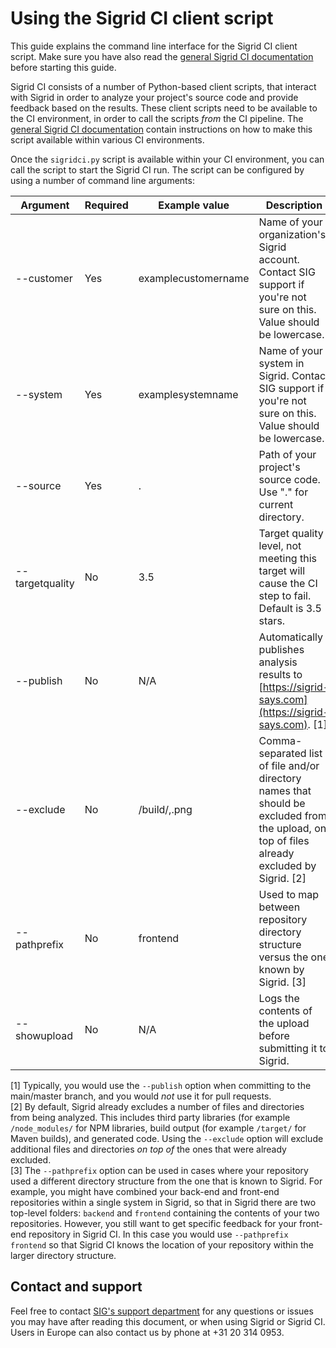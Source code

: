 Using the Sigrid CI client script
=================================

This guide explains the command line interface for the Sigrid CI client script. Make sure you have also read the [general Sigrid CI documentation](README.md) before starting this guide.

Sigrid CI consists of a number of Python-based client scripts, that interact with Sigrid in order to analyze your project's source code and provide feedback based on the results. These client scripts need to be available to the CI environment, in order to call the scripts *from* the CI pipeline. The [general Sigrid CI documentation](README.md) contain instructions on how to make this script available within various CI environments. 

Once the `sigridci.py` script is available within your CI environment, you can call the script to start the Sigrid CI run. The script can be configured by using a number of command line arguments:

| Argument        | Required | Example value       | Description                                                                                                                                  |
|-----------------|----------|---------------------|----------------------------------------------------------------------------------------------------------------------------------------------|
| --customer      | Yes      | examplecustomername | Name of your organization's Sigrid account. Contact SIG support if you're not sure on this. Value should be lowercase.                       |
| --system        | Yes      | examplesystemname   | Name of your system in Sigrid. Contact SIG support if you're not sure on this. Value should be lowercase.                                    |
| --source        | Yes      | .                   | Path of your project's source code. Use "." for current directory.                                                                           |
| --targetquality | No       | 3.5                 | Target quality level, not meeting this target will cause the CI step to fail. Default is 3.5 stars.                                          |
| --publish       | No       | N/A                 | Automatically publishes analysis results to [https://sigrid-says.com](https://sigrid-says.com). [1]                                          |
| --exclude       | No       | /build/,.png        | Comma-separated list of file and/or directory names that should be excluded from the upload, on top of files already excluded by Sigrid. [2] |
| --pathprefix    | No       | frontend            | Used to map between repository directory structure versus the one known by Sigrid. [3]                                                       |
| --showupload    | No       | N/A                 | Logs the contents of the upload before submitting it to Sigrid.                                                                              |

[1] Typically, you would use the `--publish` option when committing to the main/master branch, and you would *not* use it for pull requests.  
[2] By default, Sigrid already excludes a number of files and directories from being analyzed. This includes third party libraries (for example `/node_modules/` for NPM libraries, build output (for example `/target/` for Maven builds), and generated code. Using the `--exclude` option will exclude additional files and directories *on top of* the ones that were already excluded.  
[3] The `--pathprefix` option can be used in cases where your repository used a different directory structure from the one that is known to Sigrid. For example, you might have combined your back-end and front-end repositories within a single system in Sigrid, so that in Sigrid there are two top-level folders: `backend` and `frontend` containing the contents of your two repositories. However, you still want to get specific feedback for your front-end repository in Sigrid CI. In this case you would use `--pathprefix frontend` so that Sigrid CI knows the location of your repository within the larger directory structure.  

## Contact and support

Feel free to contact [SIG's support department](mailto:support@softwareimprovementgroup.com) for any questions or issues you may have after reading this document, or when using Sigrid or Sigrid CI. Users in Europe can also contact us by phone at +31 20 314 0953.
